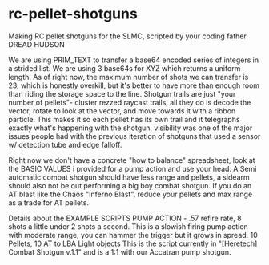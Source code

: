 # rc-pellet-shotguns
Making RC pellet shotguns for the SLMC, scripted by your coding father DREAD HUDSON

We are using PRIM_TEXT to transfer a base64 encoded series of integers in a strided list. We are using 3 base64s for XYZ which returns a uniform length.
As of right now, the maximum number of shots we can transfer is 23, which is honestly overkill, but it's better to have more than enough room than riding the storage space to the line.
Shotgun trails are just "your number of pellets"- cluster rezzed raycast trails, all they do is decode the vector, rotate to look at the vector, and move towards it with a ribbon particle. This makes it so each pellet has its own trail and it telegraphs exactly what's happening with the shotgun, visibility was one of the major issues people had with the previous iteration of shotguns that used a sensor w/ detection tube and edge falloff.

Right now we don't have a concrete "how to balance" spreadsheet, look at the BASIC VALUES i provided for a pump action and use your head.
A Semi automatic combat shotgun should have less range and pellets, a sidearm should also not be out performing a big boy combat shotgun.
If you do an AT blast like the Chaos "Inferno Blast", reduce your pellets and max range as a trade for AT pellets.

Details about the EXAMPLE SCRIPTS
PUMP ACTION - .57 refire rate, 8 shots a little under 2 shots a second. This is a slowish firing pump action with moderate range, you can hammer the trigger but it grows in spread. 10 Pellets, 10 AT to LBA Light objects
This is the script currently in "[Heretech] Combat Shotgun v.1.1" and is a 1:1 with our Accatran pump shotgun.
